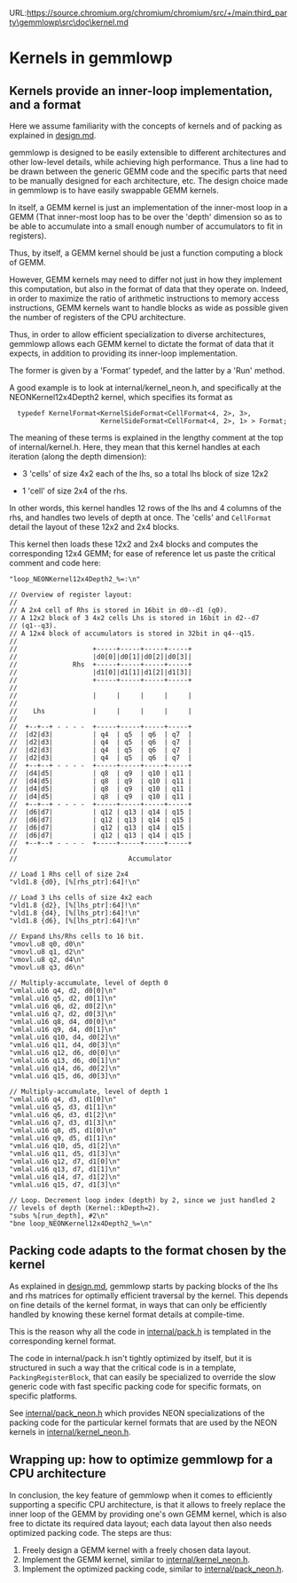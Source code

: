 URL:https://source.chromium.org/chromium/chromium/src/+/main:third_party\gemmlowp\src\doc\kernel.md
# Kernels in gemmlowp

## Kernels provide an inner-loop implementation, and a format

Here we assume familiarity with the concepts of kernels and of packing as
explained in [design.md](design.md).

gemmlowp is designed to be easily extensible to different architectures and
other low-level details, while achieving high performance. Thus a line had to be
drawn between the generic GEMM code and the specific parts that need to be
manually designed for each architecture, etc. The design choice made in gemmlowp
is to have easily swappable GEMM kernels.

In itself, a GEMM kernel is just an implementation of the inner-most loop in a
GEMM (That inner-most loop has to be over the 'depth' dimension so as to be able
to accumulate into a small enough number of accumulators to fit in registers).

Thus, by itself, a GEMM kernel should be just a function computing a block of
GEMM.

However, GEMM kernels may need to differ not just in how they implement this
computation, but also in the format of data that they operate on. Indeed, in
order to maximize the ratio of arithmetic instructions to memory access
instructions, GEMM kernels want to handle blocks as wide as possible given the
number of registers of the CPU architecture.

Thus, in order to allow efficient specialization to diverse architectures,
gemmlowp allows each GEMM kernel to dictate the format of data that it expects,
in addition to providing its inner-loop implementation.

The former is given by a 'Format' typedef, and the latter by a 'Run' method.

A good example is to look at internal/kernel_neon.h, and specifically at the
NEONKernel12x4Depth2 kernel, which specifies its format as

```
  typedef KernelFormat<KernelSideFormat<CellFormat<4, 2>, 3>,
                       KernelSideFormat<CellFormat<4, 2>, 1> > Format;
```

The meaning of these terms is explained in the lengthy comment at the top of
internal/kernel.h. Here, they mean that this kernel handles at each iteration
(along the depth dimension):

- 3 'cells' of size 4x2 each of the lhs, so a total lhs block of size 12x2

- 1 'cell' of size 2x4 of the rhs.

In other words, this kernel handles 12 rows of the lhs and 4 columns of the
rhs, and handles two levels of depth at once. The 'cells' and `CellFormat`
detail the layout of these 12x2 and 2x4 blocks.

This kernel then loads these 12x2 and 2x4 blocks and computes the corresponding
12x4 GEMM; for ease of reference let us paste the critical comment and code
here:

```
"loop_NEONKernel12x4Depth2_%=:\n"

// Overview of register layout:
//
// A 2x4 cell of Rhs is stored in 16bit in d0--d1 (q0).
// A 12x2 block of 3 4x2 cells Lhs is stored in 16bit in d2--d7
// (q1--q3).
// A 12x4 block of accumulators is stored in 32bit in q4--q15.
//
//                   +-----+-----+-----+-----+
//                   |d0[0]|d0[1]|d0[2]|d0[3]|
//              Rhs  +-----+-----+-----+-----+
//                   |d1[0]|d1[1]|d1[2]|d1[3]|
//                   +-----+-----+-----+-----+
//
//                   |     |     |     |     |
//
//    Lhs            |     |     |     |     |
//
//  +--+--+ - - - -  +-----+-----+-----+-----+
//  |d2|d3|          | q4  | q5  | q6  | q7  |
//  |d2|d3|          | q4  | q5  | q6  | q7  |
//  |d2|d3|          | q4  | q5  | q6  | q7  |
//  |d2|d3|          | q4  | q5  | q6  | q7  |
//  +--+--+ - - - -  +-----+-----+-----+-----+
//  |d4|d5|          | q8  | q9  | q10 | q11 |
//  |d4|d5|          | q8  | q9  | q10 | q11 |
//  |d4|d5|          | q8  | q9  | q10 | q11 |
//  |d4|d5|          | q8  | q9  | q10 | q11 |
//  +--+--+ - - - -  +-----+-----+-----+-----+
//  |d6|d7|          | q12 | q13 | q14 | q15 |
//  |d6|d7|          | q12 | q13 | q14 | q15 |
//  |d6|d7|          | q12 | q13 | q14 | q15 |
//  |d6|d7|          | q12 | q13 | q14 | q15 |
//  +--+--+ - - - -  +-----+-----+-----+-----+
//
//                            Accumulator

// Load 1 Rhs cell of size 2x4
"vld1.8 {d0}, [%[rhs_ptr]:64]!\n"

// Load 3 Lhs cells of size 4x2 each
"vld1.8 {d2}, [%[lhs_ptr]:64]!\n"
"vld1.8 {d4}, [%[lhs_ptr]:64]!\n"
"vld1.8 {d6}, [%[lhs_ptr]:64]!\n"

// Expand Lhs/Rhs cells to 16 bit.
"vmovl.u8 q0, d0\n"
"vmovl.u8 q1, d2\n"
"vmovl.u8 q2, d4\n"
"vmovl.u8 q3, d6\n"

// Multiply-accumulate, level of depth 0
"vmlal.u16 q4, d2, d0[0]\n"
"vmlal.u16 q5, d2, d0[1]\n"
"vmlal.u16 q6, d2, d0[2]\n"
"vmlal.u16 q7, d2, d0[3]\n"
"vmlal.u16 q8, d4, d0[0]\n"
"vmlal.u16 q9, d4, d0[1]\n"
"vmlal.u16 q10, d4, d0[2]\n"
"vmlal.u16 q11, d4, d0[3]\n"
"vmlal.u16 q12, d6, d0[0]\n"
"vmlal.u16 q13, d6, d0[1]\n"
"vmlal.u16 q14, d6, d0[2]\n"
"vmlal.u16 q15, d6, d0[3]\n"

// Multiply-accumulate, level of depth 1
"vmlal.u16 q4, d3, d1[0]\n"
"vmlal.u16 q5, d3, d1[1]\n"
"vmlal.u16 q6, d3, d1[2]\n"
"vmlal.u16 q7, d3, d1[3]\n"
"vmlal.u16 q8, d5, d1[0]\n"
"vmlal.u16 q9, d5, d1[1]\n"
"vmlal.u16 q10, d5, d1[2]\n"
"vmlal.u16 q11, d5, d1[3]\n"
"vmlal.u16 q12, d7, d1[0]\n"
"vmlal.u16 q13, d7, d1[1]\n"
"vmlal.u16 q14, d7, d1[2]\n"
"vmlal.u16 q15, d7, d1[3]\n"

// Loop. Decrement loop index (depth) by 2, since we just handled 2
// levels of depth (Kernel::kDepth=2).
"subs %[run_depth], #2\n"
"bne loop_NEONKernel12x4Depth2_%=\n"
```

## Packing code adapts to the format chosen by the kernel

As explained in [design.md](design.md), gemmlowp starts by packing blocks of the
lhs and rhs matrices for optimally efficient traversal by the kernel. This
depends on fine details of the kernel format, in ways that can only be
efficiently handled by knowing these kernel format details at compile-time.

This is the reason why all the code in [internal/pack.h](../internal/pack.h) is
templated in the corresponding kernel format.

The code in internal/pack.h isn't tightly optimized by itself, but it is
structured in such a way that the critical code is in a template,
`PackingRegisterBlock`, that can easily be specialized to override the slow
generic code with fast specific packing code for specific formats, on specific
platforms.

See [internal/pack_neon.h](../internal/pack_neon.h) which provides NEON
specializations of the packing code for the particular kernel formats that are
used by the NEON kernels in [internal/kernel_neon.h](../internal/kernel_neon.h).

## Wrapping up: how to optimize gemmlowp for a CPU architecture

In conclusion, the key feature of gemmlowp when it comes to efficiently
supporting a specific CPU architecture, is that it allows to freely replace the
inner loop of the GEMM by providing one's own GEMM kernel, which is also free to
dictate its required data layout; each data layout then also needs optimized
packing code. The steps are thus:

1.  Freely design a GEMM kernel with a freely chosen data layout.
2.  Implement the GEMM kernel, similar to
    [internal/kernel_neon.h](../internal/kernel_neon.h).
3.  Implement the optimized packing code, similar to
    [internal/pack_neon.h](../internal/pack_neon.h).
